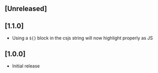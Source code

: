 ## [Unreleased]

## [1.1.0]
- Using a `${}` block in the csjs string will now highlight properly as JS

## [1.0.0]
- Initial release